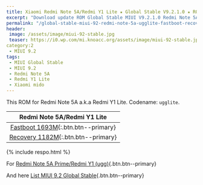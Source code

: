 ```yaml
---
title: Xiaomi Redmi Note 5A/Redmi Y1 Lite ★ Global Stable V9.2.1.0 ★ ROM MIUI 9.2
excerpt: "Download update ROM Global Stable MIUI V9.2.1.0 Redmi Note 5A (ugglite). Recovery ROM (updater/.zip) Fastboot ROM (firmware/.tgz)"
permalink: "/global-stable-miui-92-redmi-note-5a-ugglite-fastboot-recovery"
header:
 image: /assets/image/miui-92-stable.jpg
 teaser: https://i0.wp.com/mi.knoacc.org/assets/image/miui-92-stable.jpg?resize=420,210
category:2
 - MIUI 9.2
tags:
 - MIUI Global Stable
 - MIUI 9.2
 - Redmi Note 5A
 - Redmi Y1 Lite
 - Xiaomi mido
---
```

This ROM for Redmi Note 5A a.k.a Redmi Y1 Lite. Codename: `ugglite`.

| Redmi Note 5A/Redmi Y1 Lite |
|:------:|
| [Fastboot 1693M](/bigota?ver=V9.2.1.0.NDFMIEK&type=ugglite_global_images&size=1693M&name=20180102.0000.00_7.1_global_4fe773096b.tgz){:.btn.btn--primary} |
| [Recovery 1182M](/bigota?ver=V9.2.1.0.NDFMIEK&type=miui_HMNote5ALITEGlobal&size=1182M&namae=129f1b3261_7.1.zip){:.btn.btn--primary} |

{% include respo.html %}

For [Redmi Note 5A Prime/Redmi Y1 (ugg)](/global-stable-miui-92-redmi-note-5a-ugglite-fastboot-recovery){.btn.btn--primary}

And here [List MIUI 9.2 Global Stable](https://mi.knoacc.org/update-rom-miui-92-global-stable-full-changelog){.btn.btn--primary}
